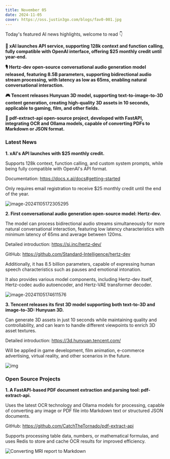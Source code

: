 ```yaml
---
title: November 05
date: 2024-11-05
cover: https://oss.justin3go.com/blogs/fav0-001.jpg
---
```


Today's featured AI news highlights, welcome to read 👇

**💼 xAI launches API service, supporting 128k context and function calling, fully compatible with OpenAI interface, offering $25 monthly credit until year-end.**

**🎙️ Hertz-dev open-source conversational audio generation model released, featuring 8.5B parameters, supporting bidirectional audio stream processing, with latency as low as 65ms, enabling natural conversational interaction.**

**🎮 Tencent releases Hunyuan 3D model, supporting text-to-image-to-3D content generation, creating high-quality 3D assets in 10 seconds, applicable to gaming, film, and other fields.**

**📑 pdf-extract-api open-source project, developed with FastAPI, integrating OCR and Ollama models, capable of converting PDFs to Markdown or JSON format.**



### Latest News

**1. xAI's API launches with $25 monthly credit.**

Supports 128k context, function calling, and custom system prompts, while being fully compatible with OpenAI's API format.

Documentation: https://docs.x.ai/docs#getting-started

Only requires email registration to receive $25 monthly credit until the end of the year.

![image-20241105172305295](https://cdn.jsdelivr.net/gh/freelander/oss@master/ai-daily/2024-11-05/image-20241105172305295.png)

**2. First conversational audio generation open-source model: Hertz-dev.**

The model can process bidirectional audio streams simultaneously for more natural conversational interaction, featuring low latency characteristics with minimum latency of 65ms and average between 120ms.

Detailed introduction: https://si.inc/hertz-dev/

GitHub: https://github.com/Standard-Intelligence/hertz-dev

Additionally, it has 8.5 billion parameters, capable of expressing human speech characteristics such as pauses and emotional intonation.

It also provides various model components, including Hertz-dev itself, Hertz-codec audio autoencoder, and Hertz-VAE transformer decoder.

![image-20241105174611576](https://cdn.jsdelivr.net/gh/freelander/oss@master/ai-daily/2024-11-05/image-20241105174611576.png)

**3. Tencent releases its first 3D model supporting both text-to-3D and image-to-3D: Hunyuan 3D.**

Can generate 3D assets in just 10 seconds while maintaining quality and controllability, and can learn to handle different viewpoints to enrich 3D asset textures.

Detailed introduction: https://3d.hunyuan.tencent.com/

Will be applied in game development, film animation, e-commerce advertising, virtual reality, and other scenarios in the future.

![img](https://cdn.jsdelivr.net/gh/freelander/oss@master/ai-daily/2024-11-05/f3830431ce1bc1e0f5fe.png)



### Open Source Projects

**1. A FastAPI-based PDF document extraction and parsing tool: pdf-extract-api.**

Uses the latest OCR technology and Ollama models for processing, capable of converting any image or PDF file into Markdown text or structured JSON documents.

GitHub: https://github.com/CatchTheTornado/pdf-extract-api

Supports processing table data, numbers, or mathematical formulas, and uses Redis to store and cache OCR results for improved efficiency.

![Converting MRI report to Markdown](https://cdn.jsdelivr.net/gh/freelander/oss@master/ai-daily/2024-11-05/example-1.png)